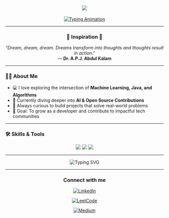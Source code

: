 <!-- Banner / Header -->
<h1 align="center">
  <img src="https://capsule-render.vercel.app/api?type=waving&amp;color=0:36BCF7,100:FF6EC7&amp;height=120&amp;section=header&amp;text=I'mDeepaliSingh&amp;fontSize=48&amp;fontColor=ffffff&amp;animation=fadeIn&amp;fontAlignY=35"/>
</h1>


<p align="center">
  <a href="https://git.io/typing-svg">
    <img src="https://readme-typing-svg.demolab.com?font=Fira+Code&size=22&duration=2000&pause=1000&color=36BCF7&center=true&vCenter=true&repeat=true&width=700&lines=ML+Enthusiast+%7C+Java+Developer;Open+Source+Explorer+%7C+Problem+Solver;Curious+Learner" alt="Typing Animation" />
  </a>
</p>

---

<h3 align="center">🌠 Inspiration 🌠</h3>

<p align="center">
  <em>"Dream, dream, dream. Dreams transform into thoughts and thoughts result in action."</em>  
  <br>  
  — <strong>Dr. A.P.J. Abdul Kalam</strong>
</p>

---


<!-- About Me -->
### 🙋‍♀️ About Me  
- 💻 I love exploring the intersection of **Machine Learning, Java, and Algorithms**  
- 🌱 Currently diving deeper into **AI & Open Source Contributions**  
- 🚀 Always curious to build projects that solve real-world problems  
- 🎯 Goal: To grow as a developer and contribute to impactful tech communities  

---

<!-- Skills Section with Icons -->
### 🛠️ Skills & Tools  

<p align="center">
  <!-- Languages -->
  <img src="https://img.shields.io/badge/Java-ED8B00?style=for-the-badge&logo=openjdk&logoColor=white"/>
  <img src="https://img.shields.io/badge/Python-3776AB?style=for-the-badge&logo=python&logoColor=white"/>
  <img src="https://img.shields.io/badge/C++-00599C?style=for-the-badge&logo=cplusplus&logoColor=white"/>
</p>

---

<!-- Typing animation -->
<p align="center">
  <img src="https://readme-typing-svg.demolab.com?font=Fira+Code&pause=1000&color=F75C7E&center=true&vCenter=true&width=435&lines=Code.+Learn.+Build.+Repeat.;Turning+Ideas+Into+Reality;Always+Learning+%26+Exploring" alt="Typing SVG" />
</p>

---

<!-- Closing Line -->
<h3 align="center">Connect with me</h3>

<p align="center">
  <a href="https://www.linkedin.com/in/deepali-singh-3b296b317?utm_source=share&utm_campaign=share_via&utm_content=profile&utm_medium=android_app">
    <img src="https://img.shields.io/badge/LinkedIn-CONNECT-0A66C2?style=for-the-badge&logo=linkedin&logoColor=white" alt="LinkedIn"/>
  </a>
</p>

<p align="center">
  <a href="https://leetcode.com/u/DeepaliSingh_/">
    <img src="https://img.shields.io/badge/LeetCode-PROFILE-FFA116?style=for-the-badge&logo=leetcode&logoColor=white" alt="LeetCode"/>
  </a>
</p>

<p align="center">
  <a href="https://medium.com/@thebluelightcanvas">
    <img src="https://img.shields.io/badge/Medium-READ-12100E?style=for-the-badge&logo=medium&logoColor=white" alt="Medium"/>
  </a>
</p>


<!--
**DeepaliSingh-git/DeepaliSingh-git** is a ✨ _special_ ✨ repository because its `README.md` (this file) appears on your GitHub profile.

Here are some ideas to get you started:

- 🔭 I’m currently working on ...
- 🌱 I’m currently learning ...
- 👯 I’m looking to collaborate on ...
- 🤔 I’m looking for help with ...
- 💬 Ask me about ...
- 📫 How to reach me: ...
- 😄 Pronouns: ...
- ⚡ Fun fact: ...
-->
